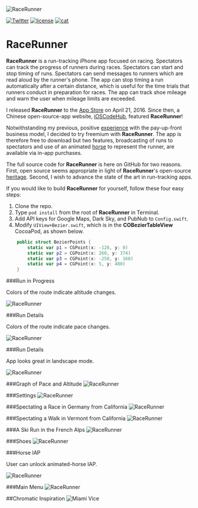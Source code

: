 ![RaceRunner](RaceRunner/logo.png "Logo by Moze")

[![Twitter](https://img.shields.io/badge/twitter-@vermont42-blue.svg?style=flat)](http://twitter.com/vermont42)
[![license](https://img.shields.io/github/license/mashape/apistatus.svg)]()
[![cat](https://img.shields.io/badge/cat-friendly-blue.svg)](https://twitter.com/vermont42/status/784504585243078656)

RaceRunner
===================

**RaceRunner** is a run-tracking iPhone app focused on racing. Spectators can track the progress of runners during races. Spectators can start and stop timing of runs. Spectators can send messages to runners which are read aloud by the runner's phone. The app can stop timing a run automatically after a certain distance, which is useful for the time trials that runners conduct in preparation for races. The app can track shoe mileage and warn the user when mileage limits are exceeded.

I released **RaceRunner** to the [App Store](https://itunes.apple.com/us/app/racerunner-run-tracking-app/id1065017082) on April 21, 2016. Since then, a Chinese open-source-app website, [iOSCodeHub](http://www.ioscodehub.com/2016/06/06/开源app推荐-racerunner-跑步跟踪记录app/), featured **RaceRunner**!

Notwithstanding my previous, positive [experience](https://itunes.apple.com/us/app/immigration/id777319358) with the pay-up-front business model, I decided to try freemium with **RaceRunner**. The app is therefore free to download but two features, broadcasting of runs to spectators and use of an animated [horse](https://en.wikipedia.org/wiki/Eadweard_Muybridge#Stanford_and_horse_gaits) to represent the runner, are available via in-app purchases.

The full source code for **RaceRunner** is here on GitHub for two reasons. First, open source seems appropriate in light of **RaceRunner**'s open-source [heritage](https://github.com/mluedke2/moonrunner). Second, I wish to advance the state of the art in run-tracking apps.

If you would like to build **RaceRunner** for yourself, follow these four easy steps:

1. Clone the repo.
2. Type `pod install` from the root of **RaceRunner** in Terminal.
3. Add API keys for Google Maps, Dark Sky, and PubNub to `Config.swift`.
4. Modify `UIView+Bezier.swift`, which is in the **COBezierTableView** CocoaPod, as shown below.

```swift
    public struct BezierPoints {
        static var p1 = CGPoint(x: -128, y: 0)
        static var p2 = CGPoint(x: 260, y: 374)
        static var p3 = CGPoint(x: -250, y: 168)
        static var p4 = CGPoint(x: 5, y: 480)
    }
```

###Run in Progress

Colors of the route indicate altitude changes.

![RaceRunner](RaceRunner/RaceRunner1.png "Run in Progress")


###Run Details

Colors of the route indicate pace changes.

![RaceRunner](RaceRunner/RaceRunner2.png "Run Details")


###Run Details

App looks great in landscape mode.

![RaceRunner](RaceRunner/RaceRunner2-1.png "Run Details")


###Graph of Pace and Altitude
![RaceRunner](RaceRunner/RaceRunner8.png "Graph of Pace and Altitude")


###Settings
![RaceRunner](RaceRunner/RaceRunner3.png "Settings")


###Spectating a Race in Germany from California
![RaceRunner](RaceRunner/RaceRunner4.png "Spectating a Race in Germany from California")


###Spectating a Walk in Vermont from California
![RaceRunner](RaceRunner/RaceRunner5.png "Spectating a Walk in Vermont from California")

###A Ski Run in the French Alps
![RaceRunner](RaceRunner/RaceRunner9.png "A Ski Run in the French Alps")


###Shoes
![RaceRunner](RaceRunner/RaceRunner6.png "Shoes")


###Horse IAP

User can unlock animated-horse IAP.

![RaceRunner](RaceRunner/RaceRunner10.png "Horse IAP")


###Main Menu
![RaceRunner](RaceRunner/RaceRunner7.png "Main Menu")


##Chromatic Inspiration
![Miami Vice](http://images2.fanpop.com/image/photos/9300000/Miami-VIce-Season-2-opener-miami-vice-9384840-765-580.jpg "Miami Vice")
